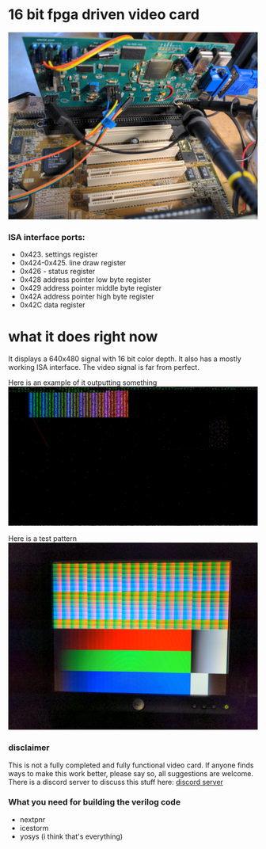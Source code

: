 # 16 bit fpga driven video card

![the device itself](hardware.jpg)

### ISA interface ports:
- 0x423. settings register
- 0x424-0x425. line draw register
- 0x426 - status register
- 0x428 address pointer low byte register
- 0x429 address pointer middle byte register
- 0x42A address pointer high byte register
- 0x42C data register

# what it does right now
It displays a 640x480 signal with 16 bit color depth. It also has a mostly working ISA interface. The video signal is far from perfect.

Here is an example of it outputting something
![screenshot](screenshot.png)

Here is a test pattern
![test_pattern](test_pattern.jpg)

### disclaimer
This is not a fully completed and fully functional video card. If anyone finds ways to make this work better, please say so, all suggestions are welcome. There is a discord server to discuss this stuff here: [discord server](https://discord.gg/2UbdS4unc4)

### What you need for building the verilog code
- nextpnr
- icestorm
- yosys
(i think that's everything)
